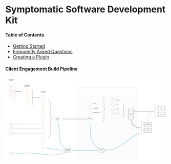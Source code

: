 # Symptomatic Software Development Kit  



#### Table of Contents  
- [Getting Started](https://github.com/symptomatic/software-development-kit/blob/master/getting.started.md)  
- [Frequently Asked Questions](https://github.com/symptomatic/software-development-kit/blob/master/faq.md)  
- [Creating a Plugin](https://github.com/clinical-meteor/software-development-kit/blob/master/cookbook/creating.a.symptomatic.plugin.md)  


#### Client Engagement Build Pipeline  
![Client Engagement Build Pipeline](https://github.com/symptomatic/software-development-kit/blob/master/images/Client%20Engagement%20Build%20Pipeline%20-%20Page%201.png)  

